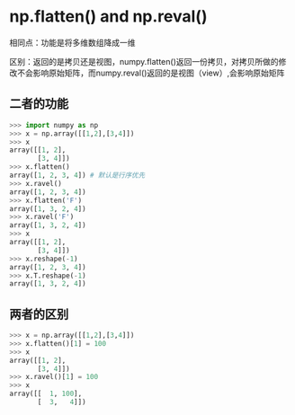 # np.flatten() and np.reval()

相同点：功能是将多维数组降成一维  

区别：返回的是拷贝还是视图，numpy.flatten()返回一份拷贝，对拷贝所做的修改不会影响原始矩阵，而numpy.reval()返回的是视图（view）,会影响原始矩阵

## 二者的功能

```python
>>> import numpy as np
>>> x = np.array([[1,2],[3,4]])
>>> x
array([[1, 2],
       [3, 4]])
>>> x.flatten()
array([1, 2, 3, 4]) # 默认是行序优先
>>> x.ravel()
array([1, 2, 3, 4])
>>> x.flatten('F')
array([1, 3, 2, 4])
>>> x.ravel('F')
array([1, 3, 2, 4])
>>> x
array([[1, 2],
       [3, 4]])
>>> x.reshape(-1)
array([1, 2, 3, 4])
>>> x.T.reshape(-1)
array([1, 3, 2, 4])
```

## 两者的区别

```python
>>> x = np.array([[1,2],[3,4]])
>>> x.flatten()[1] = 100
>>> x
array([[1, 2],
       [3, 4]])
>>> x.ravel()[1] = 100
>>> x
array([[  1, 100],
       [  3,   4]])
```